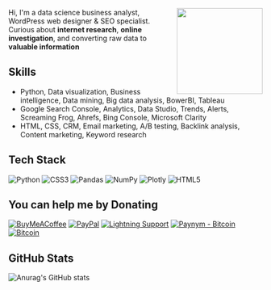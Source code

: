 <!-- Yousef Ebrahimi, SEO Specialist & Data Detective, helping you succeed through digital marketing. I provide comprehensive SEO services. -->
<a><img src="https://freesvg.org/img/simple-globe-search.png" align="right" height="170" width="170" ></a>
Hi, I'm a data science business analyst, WordPress web designer & SEO specialist. Curious about **internet research**, **online investigation**, and converting raw data to **valuable information**

## Skills
- Python, Data visualization, Business intelligence, Data mining, Big data analysis, BowerBI, Tableau
- Google Search Console, Analytics, Data Studio, Trends, Alerts, Screaming Frog, Ahrefs, Bing Console, Microsoft Clarity
- HTML, CSS, CRM, Email marketing, A/B testing, Backlink analysis, Content marketing, Keyword research

## Tech Stack
![Python](https://img.shields.io/badge/python-3670A0?style=for-the-badge&logo=python&logoColor=ffdd54) ![CSS3](https://img.shields.io/badge/css3-%231572B6.svg?style=for-the-badge&logo=css3&logoColor=white) ![Pandas](https://img.shields.io/badge/pandas-%23150458.svg?style=for-the-badge&logo=pandas&logoColor=white) ![NumPy](https://img.shields.io/badge/numpy-%23013243.svg?style=for-the-badge&logo=numpy&logoColor=white) ![Plotly](https://img.shields.io/badge/Plotly-%233F4F75.svg?style=for-the-badge&logo=plotly&logoColor=white) ![HTML5](https://img.shields.io/badge/html5-%23E34F26.svg?style=for-the-badge&logo=html5&logoColor=white)

## You can help me by Donating
[![BuyMeACoffee](https://img.shields.io/badge/Buy%20Me%20a%20Coffee-ffdd00?style=for-the-badge&logo=buy-me-a-coffee&logoColor=black)](https://buymeacoffee.com/yousefebrahimi0) [![PayPal](https://img.shields.io/badge/PayPal-00457C?style=for-the-badge&logo=paypal&logoColor=white)](https://paypal.me/yousefeb) [![Lightning Support](https://img.shields.io/badge/Lightning-Send%20Satoshi%F0%9F%97%B2-blueviolet)](https://justpaste.it/yousefebrahimi0) [![Paynym - Bitcoin](https://img.shields.io/badge/Paynym%20Bitcoin-Send%20%E2%82%BF-important)](https://paynym.is/+latevoice776) [![Bitcoin](https://img.shields.io/badge/Bitcoin-Send%20%E2%82%BF-important)](https://justpaste.it/yousefebrahimi00)

## GitHub Stats
![Anurag's GitHub stats](https://github-readme-stats.vercel.app/api/?username=yousefebrahimi0\&show_icons=true\&title_color=fff\&icon_color=79ff97\&text_color=9f9f9f\&bg_color=151515)
